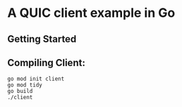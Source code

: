 # A QUIC client example in Go

<!-- GETTING STARTED -->
## Getting Started

## Compiling Client:

```
go mod init client
go mod tidy
go build
./client
```
